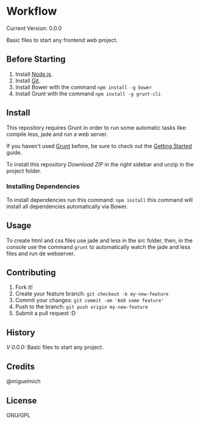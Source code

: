 # Workflow

Current Version: 0.0.0

Basic files to start any frontend web project.

## Before Starting

1. Install [Node.js](https://nodejs.org/).
2. Install [Git](http://git-scm.com/).
3. Install Bower with the command `npm install -g bower`
4. Install Grunt with the command `npm install -g grunt-cli`

## Install

This repository requires Grunt in order to run some automatic tasks like: compile less, jade and run a web server.

If you haven't used [Grunt](http://gruntjs.com/) before, be sure to check out the [Getting Started](http://gruntjs.com/getting-started) guide.

To install this repository *Download ZIP* in the right sidebar and unzip in the project folder.

### Installing Dependencies

To install dependencies run this command: `npm install` this command will install all dependencies automatically via Bower.

## Usage

To create html and css files use jade and less in the src folder, then, in the console use the command `grunt` to automatically watch the jade and less files and run de webserver.

## Contributing

1. Fork it!
2. Create your feature branch: `git checkout -b my-new-feature`
3. Commit your changes: `git commit -am 'Add some feature'`
4. Push to the branch: `git push origin my-new-feature`
5. Submit a pull request :D

## History

*V 0.0.0:* Basic files to start any project.

## Credits

@miguelmich

## License

GNU/GPL
